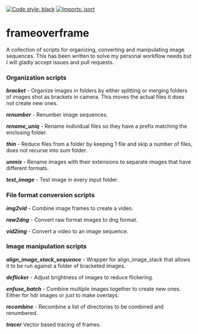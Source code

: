 


[![Code style: black](https://img.shields.io/badge/code%20style-black-000000.svg)](https://github.com/psf/black)
[![Imports: isort](https://img.shields.io/badge/%20imports-isort-%231674b1?style=flat&labelColor=ef8336)](https://pycqa.github.io/isort/)

# frameoverframe

A collection of scripts for organizing, converting and manipulating image sequences. This has been written to solve my personal workflow needs but I will gladly accept issues and pull requests.


### Organization scripts


***bracket*** - Organize images in folders by either splitting or merging folders of images shot as brackets in camera. This moves the actual files it does not create new ones.

***renumber*** - Renumber image sequences.

***rename_uniq*** - Rename individual files so they have a prefix matching the enclosing folder.

***thin*** - Reduce files from a folder by keeping 1 file and skip a number of files, does not recurse into sum folder.

***unmix*** - Rename images with their extensions to separate images that have different
formats.

***test_image*** - Test image in every input folder.


### File format conversion scripts

***img2vid*** - Combine image frames to create a video.

***raw2dng*** - Convert raw format images to dng format.

***vid2img*** - Convert a video to an image sequence.


### Image manipulation scripts

***align\_image\_stack_sequence*** - Wrapper for align\_image\_stack that allows it to be run against a folder of bracketed images.

***deflicker*** - Adjust brightness of images to reduce flickering.

***enfuse_batch*** - Combine multiple images together to create new ones. Either for hdr images or just to make overlays.

***recombine*** - Recombine a list of directories to be combined and renumbered.

***tracer*** Vector based tracing of frames.

